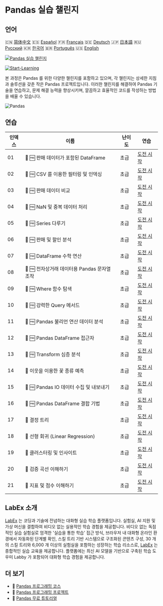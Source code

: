 # Pandas 실습 챌린지

## 언어

🇨🇳 [简体中文](README_zh.md) 🇪🇸 [Español](README_es.md) 🇫🇷 [Français](README_fr.md) 🇩🇪 [Deutsch](README_de.md) 🇯🇵 [日本語](README_ja.md) 🇷🇺 [Русский](README_ru.md) 🇰🇷 [한국어](README_ko.md) 🇧🇷 [Português](README_pt.md) 🇺🇸 [English](README.md) 

[![Pandas 실습 챌린지](https://cover-creator.labex.io/pandas-practice-challenges.png?lang=ko)](https://labex.io/ko/courses/pandas-practice-challenges)

[![Start-Learning](https://img.shields.io/badge/Start-Learning-whitesmoke?style=for-the-badge)](https://labex.io/ko/courses/pandas-practice-challenges)

본 과정은 Pandas 를 위한 다양한 챌린지를 포함하고 있으며, 각 챌린지는 상세한 지침과 솔루션을 갖춘 작은 Pandas 프로젝트입니다. 이러한 챌린지를 해결하여 Pandas 기술을 연습하고, 문제 해결 능력을 향상시키며, 깔끔하고 효율적인 코드를 작성하는 방법을 배울 수 있습니다.

![Pandas](https://img.shields.io/badge/Pandas-whitesmoke?style=for-the-badge&logo=pandas)


## 연습

|   인덱스 | 이름                                         | 난이도   | 연습                                                                                                                                                             |
|----------|----------------------------------------------|----------|------------------------------------------------------------------------------------------------------------------------------------------------------------------|
|       01 | 🎯 🆓 판매 데이터가 포함된 DataFrame         | 초급     | <a target='_blank' href='https://labex.io/ko/labs/python-dataframe-with-sales-data-22107?course=pandas-practice-challenges'>도전 시작</a>                        |
|       02 | 🎯 🆓 CSV 를 이용한 필터링 및 인덱싱         | 초급     | <a target='_blank' href='https://labex.io/ko/labs/python-filtering-and-indexing-with-csv-67543?course=pandas-practice-challenges'>도전 시작</a>                  |
|       03 | 🎯 🆓 판매 데이터 비교                       | 초급     | <a target='_blank' href='https://labex.io/ko/labs/pandas-sales-data-comparison-92717?course=pandas-practice-challenges'>도전 시작</a>                            |
|       04 | 🎯 🆓 NaN 및 중복 데이터 처리                | 초급     | <a target='_blank' href='https://labex.io/ko/labs/python-handling-nan-and-duplicates-189438?course=pandas-practice-challenges'>도전 시작</a>                     |
|       05 | 🎯 🆓 Series 다루기                          | 초급     | <a target='_blank' href='https://labex.io/ko/labs/python-working-with-series-67550?course=pandas-practice-challenges'>도전 시작</a>                              |
|       06 | 🎯 🆓 판매 및 할인 분석                      | 초급     | <a target='_blank' href='https://labex.io/ko/labs/python-analyzing-sales-and-discounts-23740?course=pandas-practice-challenges'>도전 시작</a>                    |
|       07 | 🎯 🆓 DataFrame 수학 연산                    | 초급     | <a target='_blank' href='https://labex.io/ko/labs/python-dataframe-math-operations-172040?course=pandas-practice-challenges'>도전 시작</a>                       |
|       08 | 🎯 🆓 전자상거래 데이터용 Pandas 문자열 조작 | 초급     | <a target='_blank' href='https://labex.io/ko/labs/pandas-pandas-string-manipulation-for-e-commerce-data-29301?course=pandas-practice-challenges'>도전 시작</a>   |
|       09 | 🎯 🆓 Where 함수 탐색                        | 초급     | <a target='_blank' href='https://labex.io/ko/labs/python-exploring-the-where-function-53379?course=pandas-practice-challenges'>도전 시작</a>                     |
|       10 | 🎯 🆓 강력한 Query 메서드                    | 초급     | <a target='_blank' href='https://labex.io/ko/labs/pandas-the-powerful-query-method-29827?course=pandas-practice-challenges'>도전 시작</a>                        |
|       11 | 🎯 🆓 Pandas 불리언 연산 데이터 분석         | 초급     | <a target='_blank' href='https://labex.io/ko/labs/python-pandas-boolean-reductions-data-analysis-53381?course=pandas-practice-challenges'>도전 시작</a>          |
|       12 | 🎯 🆓 Pandas DataFrame 접근자                | 초급     | <a target='_blank' href='https://labex.io/ko/labs/pandas-pandas-dataframe-accessors-47122?course=pandas-practice-challenges'>도전 시작</a>                       |
|       13 | 🎯 🆓 Transform 심층 분석                    | 초급     | <a target='_blank' href='https://labex.io/ko/labs/pandas-a-deep-dive-into-transform-23742?course=pandas-practice-challenges'>도전 시작</a>                       |
|       14 | 🎯  이웃을 이용한 꽃 종류 예측               | 초급     | <a target='_blank' href='https://labex.io/ko/labs/sklearn-predicting-flower-types-with-nearest-neighbors-256147?course=pandas-practice-challenges'>도전 시작</a> |
|       15 | 🎯 🆓 Pandas IO 데이터 수집 및 내보내기      | 초급     | <a target='_blank' href='https://labex.io/ko/labs/python-pandas-io-data-ingestion-and-export-47120?course=pandas-practice-challenges'>도전 시작</a>              |
|       16 | 🎯 🆓 Pandas DataFrame 결합 기법             | 초급     | <a target='_blank' href='https://labex.io/ko/labs/python-pandas-dataframe-combination-techniques-16435?course=pandas-practice-challenges'>도전 시작</a>          |
|       17 | 🎯  결정 트리                                | 초급     | <a target='_blank' href='https://labex.io/ko/labs/python-decision-trees-92597?course=pandas-practice-challenges'>도전 시작</a>                                   |
|       18 | 🎯  선형 회귀 (Linear Regression)            | 초급     | <a target='_blank' href='https://labex.io/ko/labs/python-linear-regression-185171?course=pandas-practice-challenges'>도전 시작</a>                               |
|       19 | 🎯  클러스터링 및 인사이트                   | 초급     | <a target='_blank' href='https://labex.io/ko/labs/python-clustering-and-insights-198286?course=pandas-practice-challenges'>도전 시작</a>                         |
|       20 | 🎯  검증 곡선 이해하기                       | 초급     | <a target='_blank' href='https://labex.io/ko/labs/python-understanding-validation-curves-106940?course=pandas-practice-challenges'>도전 시작</a>                 |
|       21 | 🎯  지표 및 점수 이해하기                    | 초급     | <a target='_blank' href='https://labex.io/ko/labs/python-understanding-metrics-and-scoring-185172?course=pandas-practice-challenges'>도전 시작</a>               |

## LabEx 소개

[LabEx](https://labex.io) 는 코딩과 기술에 전념하는 대화형 실습 학습 플랫폼입니다. 실험실, AI 지원 및 가상 머신을 결합하여 비디오 없는 실용적인 학습 경험을 제공합니다. 비디오 없는 독점적인 실습 실험실로 엄격한 '실습을 통한 학습' 접근 방식, 브라우저 내 대화형 온라인 환경에서 자동화된 단계별 확인, 스킬 트리 기반 시스템으로 구조화된 콘텐츠 구성, 30 개의 스킬 트리와 6,000 개 이상의 실험실을 포함하는 성장하는 학습 리소스로, [LabEx](https://labex.io) 는 종합적인 실습 교육을 제공합니다. 플랫폼에는 최신 AI 모델을 기반으로 구축된 학습 도우미 Labby 가 포함되어 대화형 학습 경험을 제공합니다.

## 더 보기

- 🔗 [Pandas 프로그래밍 코스](https://github.com/labex-labs/awesome-programming-courses)
- 🔗 [Pandas 프로그래밍 프로젝트](https://github.com/labex-labs/awesome-programming-projects)
- 🔗 [Pandas 무료 튜토리얼](https://github.com/labex-labs/pandas-free-tutorials)

